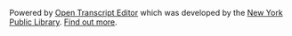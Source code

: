 Powered by [Open Transcript Editor](https://github.com/NYPL/transcript-editor) which was developed by the [New York Public Library](http://www.nypl.org). [Find out more](/page/about).
